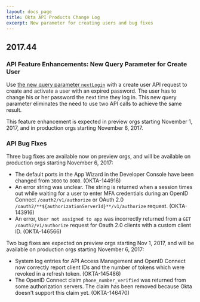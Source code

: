 ```yaml
---
layout: docs_page
title: Okta API Products Change Log
excerpt: New parameter for creating users and bug fixes
---
```


## 2017.44

### API Feature Enhancements: New Query Parameter for Create User

Use [the new query parameter `nextLogin`](/docs/api/resources/users#request-parameters) with a create user API request to create and activate a user with an expired password.
The user has to change his or her password the next time they log in. This new query parameter eliminates the need to use two API calls to achieve the same result. <!-- OKTA-142029 -->

This feature enhancement is expected in preview orgs starting November 1, 2017, and in production orgs starting November 6, 2017.

### API Bug Fixes

Three bug fixes are available now on preview orgs, and will be available on production orgs starting November 6, 2017:

* The default ports in the App Wizard in the Developer Console have been changed from `3000` to `8080`. (OKTA-144916)
* An error string was unclear. The string is returned when a session times out while waiting for a user to enter MFA credentials during an OpenID Connect `/oauth2/v1/authorize` or OAuth 2.0 `/oauth2/**${authorizationServerId}**/v1/authorize` request. (OKTA-143916)
* An error, `User not assigned to app` was incorrectly returned from a `GET /oauth2/v1/authorize` request for Oauth 2.0 clients with a custom client ID. (OKTA-146566)

Two bug fixes are expected on preview orgs starting Nov 1, 2017, and will be available on production orgs starting November 6, 2017:

* System log entries for API Access Management and OpenID Connect now correctly report client IDs and the number of tokens which were revoked in a refresh token. (OKTA-145486)
* The OpenID Connect claim `phone_number_verified` was returned from some authorization servers. The claim has been removed because Okta doesn't support this claim yet. (OKTA-146470)